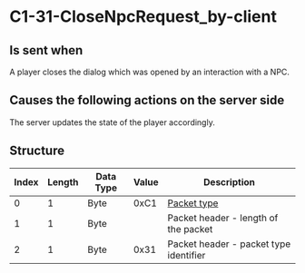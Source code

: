 # C1-31-CloseNpcRequest_by-client

## Is sent when

A player closes the dialog which was opened by an interaction with a NPC.

## Causes the following actions on the server side

The server updates the state of the player accordingly.

## Structure

| Index | Length | Data Type | Value | Description |
|-------|--------|-----------|-------|-------------|
| 0 | 1 |   Byte   | 0xC1  | [Packet type](PacketTypes.md) |
| 1 | 1 |    Byte   |      | Packet header - length of the packet |
| 2 | 1 |    Byte   | 0x31  | Packet header - packet type identifier |